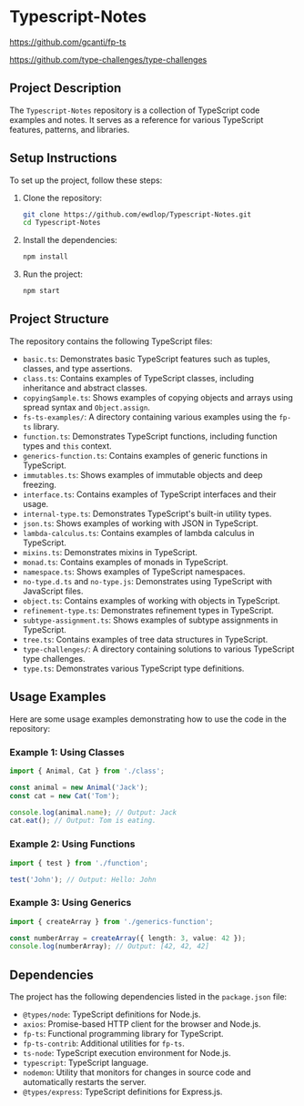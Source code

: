 # Typescript-Notes

<https://github.com/gcanti/fp-ts>

<https://github.com/type-challenges/type-challenges>

## Project Description

The `Typescript-Notes` repository is a collection of TypeScript code examples and notes. It serves as a reference for various TypeScript features, patterns, and libraries.

## Setup Instructions

To set up the project, follow these steps:

1. Clone the repository:
   ```sh
   git clone https://github.com/ewdlop/Typescript-Notes.git
   cd Typescript-Notes
   ```

2. Install the dependencies:
   ```sh
   npm install
   ```

3. Run the project:
   ```sh
   npm start
   ```

## Project Structure

The repository contains the following TypeScript files:

- `basic.ts`: Demonstrates basic TypeScript features such as tuples, classes, and type assertions.
- `class.ts`: Contains examples of TypeScript classes, including inheritance and abstract classes.
- `copyingSample.ts`: Shows examples of copying objects and arrays using spread syntax and `Object.assign`.
- `fs-ts-examples/`: A directory containing various examples using the `fp-ts` library.
- `function.ts`: Demonstrates TypeScript functions, including function types and `this` context.
- `generics-function.ts`: Contains examples of generic functions in TypeScript.
- `immutables.ts`: Shows examples of immutable objects and deep freezing.
- `interface.ts`: Contains examples of TypeScript interfaces and their usage.
- `internal-type.ts`: Demonstrates TypeScript's built-in utility types.
- `json.ts`: Shows examples of working with JSON in TypeScript.
- `lambda-calculus.ts`: Contains examples of lambda calculus in TypeScript.
- `mixins.ts`: Demonstrates mixins in TypeScript.
- `monad.ts`: Contains examples of monads in TypeScript.
- `namespace.ts`: Shows examples of TypeScript namespaces.
- `no-type.d.ts` and `no-type.js`: Demonstrates using TypeScript with JavaScript files.
- `object.ts`: Contains examples of working with objects in TypeScript.
- `refinement-type.ts`: Demonstrates refinement types in TypeScript.
- `subtype-assignment.ts`: Shows examples of subtype assignments in TypeScript.
- `tree.ts`: Contains examples of tree data structures in TypeScript.
- `type-challenges/`: A directory containing solutions to various TypeScript type challenges.
- `type.ts`: Demonstrates various TypeScript type definitions.

## Usage Examples

Here are some usage examples demonstrating how to use the code in the repository:

### Example 1: Using Classes

```typescript
import { Animal, Cat } from './class';

const animal = new Animal('Jack');
const cat = new Cat('Tom');

console.log(animal.name); // Output: Jack
cat.eat(); // Output: Tom is eating.
```

### Example 2: Using Functions

```typescript
import { test } from './function';

test('John'); // Output: Hello: John
```

### Example 3: Using Generics

```typescript
import { createArray } from './generics-function';

const numberArray = createArray({ length: 3, value: 42 });
console.log(numberArray); // Output: [42, 42, 42]
```

## Dependencies

The project has the following dependencies listed in the `package.json` file:

- `@types/node`: TypeScript definitions for Node.js.
- `axios`: Promise-based HTTP client for the browser and Node.js.
- `fp-ts`: Functional programming library for TypeScript.
- `fp-ts-contrib`: Additional utilities for `fp-ts`.
- `ts-node`: TypeScript execution environment for Node.js.
- `typescript`: TypeScript language.
- `nodemon`: Utility that monitors for changes in source code and automatically restarts the server.
- `@types/express`: TypeScript definitions for Express.js.

